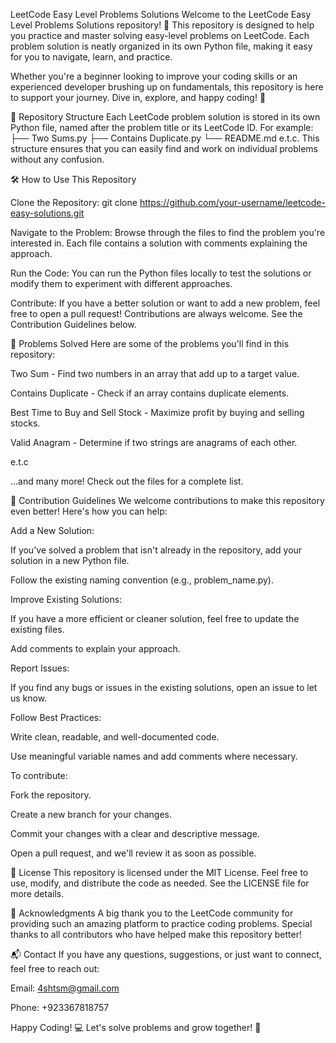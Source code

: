 LeetCode Easy Level Problems Solutions
Welcome to the LeetCode Easy Level Problems Solutions repository! 🎉
This repository is designed to help you practice and master solving easy-level problems on LeetCode. Each problem solution is neatly organized in its own Python file, making it easy for you to navigate, learn, and practice.

Whether you're a beginner looking to improve your coding skills or an experienced developer brushing up on fundamentals, this repository is here to support your journey. Dive in, explore, and happy coding! 🚀

📁 Repository Structure
Each LeetCode problem solution is stored in its own Python file, named after the problem title or its LeetCode ID. For example:
├── Two Sums.py
├── Contains Duplicate.py
└── README.md
e.t.c.
This structure ensures that you can easily find and work on individual problems without any confusion.

🛠️ How to Use This Repository

Clone the Repository:
git clone https://github.com/your-username/leetcode-easy-solutions.git

Navigate to the Problem:
Browse through the files to find the problem you're interested in. Each file contains a solution with comments explaining the approach.

Run the Code:
You can run the Python files locally to test the solutions or modify them to experiment with different approaches.

Contribute:
If you have a better solution or want to add a new problem, feel free to open a pull request! Contributions are always welcome. See the Contribution Guidelines below.

🧩 Problems Solved
Here are some of the problems you'll find in this repository:

Two Sum - Find two numbers in an array that add up to a target value.

Contains Duplicate - Check if an array contains duplicate elements.

Best Time to Buy and Sell Stock - Maximize profit by buying and selling stocks.

Valid Anagram - Determine if two strings are anagrams of each other.

e.t.c

...and many more! Check out the files for a complete list.

🤝 Contribution Guidelines
We welcome contributions to make this repository even better! Here's how you can help:

Add a New Solution:

If you've solved a problem that isn't already in the repository, add your solution in a new Python file.

Follow the existing naming convention (e.g., problem_name.py).

Improve Existing Solutions:

If you have a more efficient or cleaner solution, feel free to update the existing files.

Add comments to explain your approach.

Report Issues:

If you find any bugs or issues in the existing solutions, open an issue to let us know.

Follow Best Practices:

Write clean, readable, and well-documented code.

Use meaningful variable names and add comments where necessary.

To contribute:

Fork the repository.

Create a new branch for your changes.

Commit your changes with a clear and descriptive message.

Open a pull request, and we'll review it as soon as possible.

📜 License
This repository is licensed under the MIT License. Feel free to use, modify, and distribute the code as needed. See the LICENSE file for more details.

🙏 Acknowledgments
A big thank you to the LeetCode community for providing such an amazing platform to practice coding problems. Special thanks to all contributors who have helped make this repository better!

📬 Contact
If you have any questions, suggestions, or just want to connect, feel free to reach out:

Email: 4shtsm@gmail.com

Phone: +923367818757

Happy Coding! 💻
Let's solve problems and grow together! 🌱
